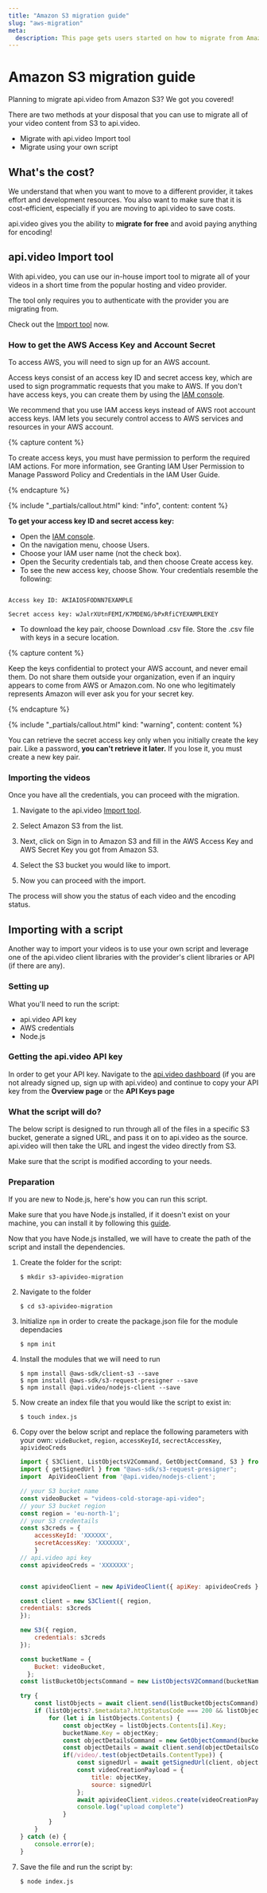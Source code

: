```yaml
---
title: "Amazon S3 migration guide"
slug: "aws-migration"
meta:
  description: This page gets users started on how to migrate from Amazon S3 to api.video.
---
```


# Amazon S3 migration guide

Planning to migrate api.video from Amazon S3? We got you covered!

There are two methods at your disposal that you can use to migrate all of your video content from S3 to api.video.

- Migrate with api.video Import tool
- Migrate using your own script

## What's the cost? 

We understand that when you want to move to a different provider, it takes effort and development resources. You also want to make sure that it is cost-efficient, especially if you are moving to api.video to save costs.

api.video gives you the ability to **migrate for free** and avoid paying anything for encoding!

## api.video Import tool

With api.video, you can use our in-house import tool to migrate all of your videos in a short time from the popular hosting and video provider.

The tool only requires you to authenticate with the provider you are migrating from.

Check out the [Import tool](https://dashboard.api.video/import) now.

### How to get the AWS Access Key and Account Secret

To access AWS, you will need to sign up for an AWS account.

Access keys consist of an access key ID and secret access key, which are used to sign programmatic requests that you make to AWS. If you don't have access keys, you can create them by using the [IAM console](https://console.aws.amazon.com/iam/).

We recommend that you use IAM access keys instead of AWS root account access keys. IAM lets you securely control access to AWS services and resources in your AWS account.

{% capture content %}

To create access keys, you must have permission to perform the required IAM actions. For more information, see Granting IAM User Permission to Manage Password Policy and Credentials in the IAM User Guide.

{% endcapture %}

{% include "_partials/callout.html" kind: "info", content: content %}

**To get your access key ID and secret access key:**
- Open the [IAM console](https://console.aws.amazon.com/iam/).
- On the navigation menu, choose Users.
- Choose your IAM user name (not the check box).
- Open the Security credentials tab, and then choose Create access key.
- To see the new access key, choose Show. Your credentials resemble the following:

```

Access key ID: AKIAIOSFODNN7EXAMPLE

Secret access key: wJalrXUtnFEMI/K7MDENG/bPxRfiCYEXAMPLEKEY

```

- To download the key pair, choose Download .csv file. Store the .csv file with keys in a secure location.

{% capture content %}

Keep the keys confidential to protect your AWS account, and never email them. Do not share them outside your organization, even if an inquiry appears to come from AWS or Amazon.com. No one who legitimately represents Amazon will ever ask you for your secret key.

{% endcapture %}

{% include "_partials/callout.html" kind: "warning", content: content %}

You can retrieve the secret access key only when you initially create the key pair. Like a password, **you can't retrieve it later.** If you lose it, you must create a new key pair.

### Importing the videos

Once you have all the credentials, you can proceed with the migration.

1. Navigate to the api.video [Import tool](https://dashboard.api.video/import).

2. Select Amazon S3 from the list.

3. Next, click on Sign in to Amazon S3 and fill in the AWS Access Key and AWS Secret Key you got from Amazon S3.

4. Select the S3 bucket you would like to import.

5. Now you can proceed with the import.

The process will show you the status of each video and the encoding status.

## Importing with a script

Another way to import your videos is to use your own script and leverage one of the api.video client libraries with the provider's client libraries or API (if there are any).

### Setting up

What you'll need to run the script:

- api.video API key
- AWS credentials
- Node.js

### Getting the api.video API key

In order to get your API key. Navigate to the [api.video dashboard](https://dashboard.api.video/videos) (if you are not already signed up, sign up with api.video) and continue to copy your API key from the **Overview page** or the **API Keys page**

### What the script will do?

The below script is designed to run through all of the files in a specific S3 bucket, generate a signed URL, and pass it on to api.video as the source. api.video will then take the URL and ingest the video directly from S3.

Make sure that the script is modified according to your needs.

### Preparation

If you are new to Node.js, here's how you can run this script.

Make sure that you have Node.js installed, if it doesn't exist on your machine, you can install it by following this [guide](https://kinsta.com/blog/how-to-install-node-js/).

Now that you have Node.js installed, we will have to create the path of the script and install the dependencies.

1. Create the folder for the script: 
    ```shell
    $ mkdir s3-apivideo-migration
    ```

2. Navigate to the folder
    ```shell
    $ cd s3-apivideo-migration
    ```

3. Initialize `npm` in order to create the package.json file for the module dependacies
    ```shell
    $ npm init
    ```

4. Install the modules that we will need to run
    ```shell
    $ npm install @aws-sdk/client-s3 --save
    $ npm install @aws-sdk/s3-request-presigner --save
    $ npm install @api.video/nodejs-client --save
    ```

5. Now create an index file that you would like the script to exist in:
    ```shell
    $ touch index.js
    ```

6. Copy over the below script and replace the following parameters with your own: `videBucket`, `region`, `accessKeyId`, `secrectAccessKey`, `apivideoCreds`

    ```javascript
    import { S3Client, ListObjectsV2Command, GetObjectCommand, S3 } from "@aws-sdk/client-s3";
    import { getSignedUrl } from "@aws-sdk/s3-request-presigner";
    import  ApiVideoClient from '@api.video/nodejs-client';

    // your S3 bucket name
    const videoBucket = "videos-cold-storage-api-video";
    // your S3 bucket region
    const region = 'eu-north-1';
    // your S3 credentails
    const s3creds = {
        accessKeyId: 'XXXXXX', 
        secretAccessKey: 'XXXXXXX',
        }
    // api.video api key
    const apivideoCreds = 'XXXXXXX';


    const apivideoClient = new ApiVideoClient({ apiKey: apivideoCreds });

    const client = new S3Client({ region, 
    credentials: s3creds
    });

    new S3({ region, 
        credentials: s3creds
    });

    const bucketName = { 
        Bucket: videoBucket, 
      };
    const listBucketObjectsCommand = new ListObjectsV2Command(bucketName);

    try { 
        const listObjects = await client.send(listBucketObjectsCommand);
        if (listObjects?.$metadata?.httpStatusCode === 200 && listObjects?.Contents.length > 0) {
            for (let i in listObjects.Contents) {
                const objectKey = listObjects.Contents[i].Key;
                bucketName.Key = objectKey;
                const objectDetailsCommand = new GetObjectCommand(bucketName);
                const objectDetails = await client.send(objectDetailsCommand);
                if(/video/.test(objectDetails.ContentType)) {
                    const signedUrl = await getSignedUrl(client, objectDetailsCommand, { expiresIn: 3600 });
                    const videoCreationPayload = {
                        title: objectKey,
                        source: signedUrl
                    };
                    await apivideoClient.videos.create(videoCreationPayload);
                    console.log("upload complete")
                }
            } 
        }
    } catch (e) {
        console.error(e);
    }
    ```

7. Save the file and run the script by:
    ```shell
    $ node index.js
    ```
